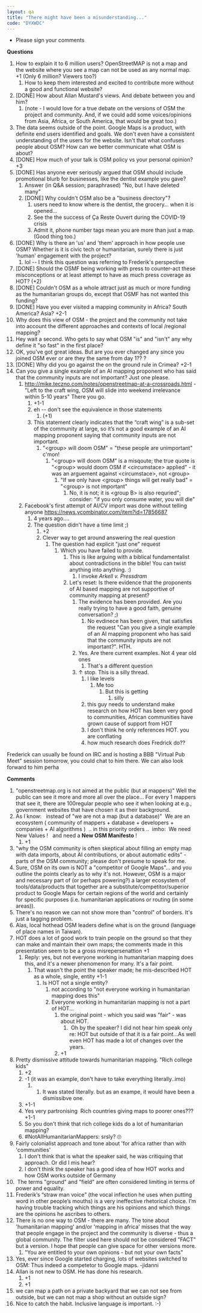 ```yaml
---
layout: qa
title: "There might have been a misunderstanding..."
code: "DYXWDC"
---
```


-   Please sign your comments


**Questions**


1.  How to explain it to 6 million users? OpenStreetMAP is not a map and
    the website where you see a map can not be used as any normal map.
    +1 (Only 6 million? Viewers too?)
    1.  How to keep them interested and excited to contribute more
        without a good and functional website?
2.  \[DONE\] How about Allan Mustard's views. And debate between you and
    him?
    1.  (note - I would love for a true debate on the versions of OSM
        the project and community. And, if we could add some
        voices/opinions from Asia, Africa, or South America, that would
        be great too.)
3.  The data seems outside of the point. Google Maps is a product, with
    definite end users identified and goals. We don't even have a
    consistent understanding of the users for the website. Isn't that
    what confuses people about OSM? How can we better communicate what
    OSM is about?
4.  \[DONE\] How much of your talk is OSM policy vs your personal
    opinion? +3
5.  \[DONE\] Has anyone ever seriously argued that OSM should include
    promotional blurb for businesses, like the dentist example you gave?
    1.  Answer (in Q&A session; paraphrased) "No, but I have deleted
        many"
    2.  \[DONE\] Why couldn't OSM also be a "business directory"?
        1.  users need to know where is the dentist, the grocery… when
            it is opened…
        2.  See the the success of Ça Reste Ouvert during the COVID-19
            crisis
        3.  Admit it, phone number tags mean you are more than just a
            map. (Good thing too.)
6.  \[DONE\] Why is there an 'us' and 'them' approach in how people use
    OSM? Whether is it is civic tech or humanitarian, surely there is
    just 'human' engagement with the project?
    1.  lol -- I think this question was referring to Frederik's
        perspective
7.  \[DONE\] Should the OSMF being working with press to counter-act
    these misconceptions or at least attempt to have as much press
    coverage as HOT? (+2)
8.  \[DONE\] Couldn't OSM as a whole attract just as much or more
    funding as the humanitarian groups do, except that OSMF has not
    wanted this funding?
9.  \[DONE\] Have you ever visited a mapping community in Africa? South
    America? Asia? +2-1
10. Why does this view of OSM - the project and the community not take
    into account the different approaches and contexts of local
    /regional mapping?
11. Hey wait a second. Who gets to say what OSM "is" and "isn't" any why
    define it "so fast" in the first place?
12. OK, you've got great ideas. But are you ever changed any since you
    joined OSM ever or are they the same from day 1?? ?
13. \[DONE\] Why did you go against the on the ground rule in Crimea?
    +2-1
14. Can you give a single example of an AI mapping proponent who has
    said that the community inputs are not important? Just one please.
    1.  <http://mike.teczno.com/notes/openstreetmap-at-a-crossroads.html> -
        "Left to the craft wing, OSM will slide into weekend irrelevance
        within 5-10 years" There you go.
        1.  +1-1
        2.  eh -- don't see the equivalence in those statements
            1.  (+1)
        3.  This statement clearly indicates that the “craft wing” is a
            sub-set of the community at large, so it’s not a good
            example of an AI mapping proponent saying that community
            inputs are not important.
            1.  "&lt;group&gt; will doom OSM" = "these people are
                unimportant" c'mon!
                1.  "&lt;group&gt; will doom OSM" is a misqoute; the
                    true quote is "&lt;group&gt; would doom OSM if
                    &lt;circumstace&gt; applied" - it was an arguement
                    against &lt;circumstace&gt;, not &lt;group&gt;
                    1.  "If we only have &lt;group&gt; things will get
                        really bad" = "&lt;group&gt; is not important"
                        1.  No, it is not; it is &lt;group B&gt; is also
                            requried"; consider: "if you only consume
                            water, you will die"
    2.  Facebook's first attempt of AI/CV import was done without
        telling anyone <https://news.ycombinator.com/item?id=17856687>
        1.  4 years ago....
        2.  The question didn't have a time limit ;)
            1.  +2
            2.  Clever way to get around answering the real question
                1.  The question had explicit "just one" request
                    1.  Which you have failed to provide.
                        1.  This is like arguing with a biblical
                            fundamentalist about contradictions in the
                            bible! You can twist anything into anything.
                            :)
                            1.  I invoke *Arkell v. Pressdram*
                        2.  Let's reset: Is there evidence that the
                            proponents of AI based mapping are not
                            supportive of community mapping at present?
                            1.  The evidence has been provided. Are you
                                really trying to have a good faith,
                                genuine conversation? ;)
                                1.  No evdinece has been given, that
                                    satisfies the request "Can you give
                                    a single example of an AI mapping
                                    proponent who has said that the
                                    community inputs are not
                                    important?". HTH.
                            2.  Yes. Are there current examples. Not 4
                                year old ones
                                1.  That's a different question
                            3.  ↑ stop. This is a silly thread.
                                1.  I like levels
                                    1.  Me too
                                        1.  But this is getting
                                            1.  silly
                                2.  this guy needs to understand make
                                    research on how HOT has been very
                                    good to communities, African
                                    communities have grown cause of
                                    support from HOT
                                3.  I don't think he only references
                                    HOT. you are conflating
                                4.  how much research does Fredrick do??


Frederick can usually be found on IRC and is hosting a BBB "Virtual Pub
Meet" session tomorrow, you could chat to him there. We can also look
forward to him perha


**Comments**


1.  "openstreetmap.org is not aimed at the public (but at mappers)" Well
    the public can see it more and more all over the place... For every
    1 mappers that see it, there are 100regular people who see it when
    looking at e.g., government websites that have chosen it as their
    background.
2.  As I know:   instead of "we are not a map (but a database)"  We are
    an ecosystem ( community of mappers + database + developers +
    companies + AI algorithms )  .. in this priority orders ..  imho: 
    We need New Values !   and need a **New OSM Manifesto** !
    1.  +1
3.  "why the OSM community is often skeptical about filling an empty map
    with data imports, about AI contributions, or about automatic
    edits" - parts of the OSM community; please don't presume to speak
    for me.
4.  Sure, OSM on its own is NOT a "competitor of Google Maps"... and you
    outline the points clearly as to why it's not. However, OSM is a
    major and necessary part of (or perhaps powering?) a larger
    ecosystem of tools/data/products that together are a
    substitute/competitor/superior product to Google Maps for certain
    regions of the world and certainly for specific purposes (i.e.
    humanitarian applications or routing (in some areas)).
5.  There's no reason we can not show more than "control" of borders.
    It's just a tagging problem.
6.  Alas, local hothead OSM leaders define what is on the ground
    (language of place names in Taiwan).
7.  HOT does a lot of good work to train people on the ground so that
    they can make and maintain their own maps; the comments made in this
    presentation seem to be a gross misrepersenattion +1
    1.  Reply: yes, but not everyone working in humanitarian mapping
        does this, and it's a newer phenomenon for many. It's a fair
        point.
        1.  That wasn't the point the speaker made; he mis-described HOT
            as a whole, single, entity +1-1
            1.  Is HOT not a single entity?
                1.  not according to "not everyone working in
                    humanitarian mapping does this"
                2.  Everyone working in humanitarian mapping is not a
                    part of HOT...
                    1.  the original point - which you said was "fair" -
                        was about HOT.
                        1.   Oh by the speaker? I did not hear him speak
                            only re: HOT but outside of that it is a
                            fair point...As well even HOT has made a lot
                            of changes over the years.
                    2.  +1
8.  Pretty dismissive attitude towards humanitarian mapping. "Rich
    college kids"
    1.  +2
    2.  -1 (it was an example, don't have to take everything
        literally..imo)
        1.  1.  It was stated literally. but as an exampe, it would have
                been a dismissibve one.
    3.  +1-1
    4.  Yes very partronising  Rich countries giving maps to poorer
        ones??? +1-1
    5.  So you don't think that rich college kids do a lot of
        humanitarian mapping?
    6.  \#NotAllHumanitarianMappers: srsly? 🙄
9.  Fairly colonialist approach and tone about 'for africa rather than
    with 'communities'
    1.  I don't think that is what the speaker said, he was critiquing
        that approach. Or did I mis hear?
    2.  I don't think the speaker has a good idea of how HOT works and
        how OSM works outside of Germany
10.  The terms "ground" and "field" are often considered limiting in
    terms of power and equality.
11. Frederik’s “straw man voice” (the vocal inflection he uses when
    putting word in other people’s mouths) is a very ineffective
    rhetorical choice. I’m having trouble tracking which things are his
    opinions and which things are the opinions he ascribes to others.
12. There is no one way to OSM - there are many. The tone about
    'humanitarian mapping' and/or 'mapping in africa' misses that the
    way that people engage in the project and the community is diverse -
    thus a global community. The filter used here should not be
    considered "FACT" but a version. I hope that people can give space
    for other versions more.
    1.  "You are entitled to your own opinions - but not your own facts"
13. Yes, ever since Google started charging, lots of websites switched
    to OSM: Thus indeed a competetor to Google maps. -jidanni
14. Allan is not new to OSM. He has done his research.
    1.  +1
    2.  +1
15. we can map a path on a private backyard that we can not see from
    outside, but we can not map a shop without an outside sign?
16. Nice to catch the habit. Inclusive language is important. :-)

